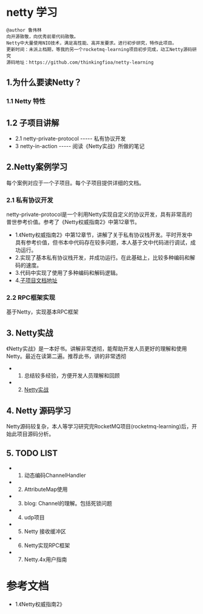 # netty 学习
```
@author 鲁伟林
向开源致敬，向优秀前辈代码致敬。
Netty中大量使用NIO技术，满足高性能、高并发要求。进行初步研究，特作此项目。
更新时间：未派上档期，等我的另一个rocketmq-learning项目初步完成，动工Netty源码研究
源码地址：https://github.com/thinkingfioa/netty-learning
```

## 1.为什么要读Netty？

### 1.1 Netty 特性

## 1.2 子项目讲解
- 2.1 netty-private-protocol   -----   私有协议开发
- 3 netty-in-action ----- 阅读《Netty实战》所做的笔记

## 2.Netty案例学习
每个案例对应于一个子项目。每个子项目提供详细的文档。

### 2.1 私有协议开发
netty-private-protocol是一个利用Netty实现自定义的协议开发，具有非常高的普世参考价值。参考了《Netty权威指南2》中第12章节。

- 1.《Netty权威指南2》中第12章节，讲解了关于私有协议栈开发。平时开发中具有参考价值，但书本中代码存在较多问题，本人基于文中代码进行调试，成功运行。
- 2.实现了基本私有协议栈开发，并成功运行。在此基础上，比较多种编码和解码的速度。
- 3.代码中实现了使用了多种编码和解码逻辑。
- 4.[子项目文档地址](https://github.com/thinkingfioa/netty-learning/tree/master/netty-private-protocol)

### 2.2 RPC框架实现
基于Netty，实现基本RPC框架

## 3. Netty实战
《Netty实战》是一本好书。讲解非常透彻，能帮助开发人员更好的理解和使用Netty。最近在读第二遍。推荐此书，讲的非常透彻

- 1. 总结较多经验，方便开发人员理解和回顾
- 2. [Netty实战](https://github.com/thinkingfioa/netty-learning/tree/master/netty-in-action)


## 4. Netty 源码学习
Netty源码较复杂，本人等学习研究完RocketMQ项目(rocketmq-learning)后，开始此项目源码分析。

## 5. TODO LIST

- 1. 动态编码ChannelHandler
- 2. AttributeMap使用
- 3. blog: Channel的理解。包括死锁问题
- 4. udp项目
- 5. Netty 接收缓冲区
- 6. Netty实现RPC框架
- 7. Netty.4x用户指南

# 参考文档
- 1.《Netty权威指南2》